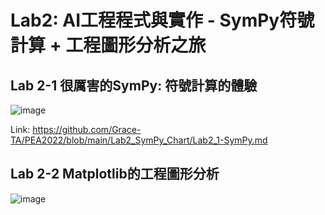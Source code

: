# Lab2: AI工程程式與實作 - SymPy符號計算 + 工程圖形分析之旅

## Lab 2-1 很厲害的SymPy: 符號計算的體驗

![image](https://user-images.githubusercontent.com/89304181/192123704-a88db84b-dac4-44c8-8c1a-0f96d868c742.png)

Link: https://github.com/Grace-TA/PEA2022/blob/main/Lab2_SymPy_Chart/Lab2_1-SymPy.md

## Lab 2-2 Matplotlib的工程圖形分析

![image](https://user-images.githubusercontent.com/89304181/192123723-2b1b37e5-da3f-4e1f-aa8e-21aa68c553c7.png)

